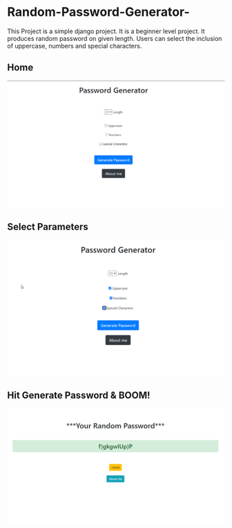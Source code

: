 # Random-Password-Generator-

This Project is a simple django project. It is a beginner level project. It produces random password on given length. Users can select the inclusion of uppercase, numbers and special characters.

## Home

![](images/intro.png)

## Select Parameters 

![](images/select.png)

## Hit Generate Password & BOOM!

![](images/final.png)
